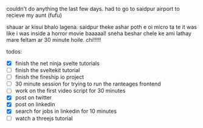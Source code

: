 
couldn't do anything the last few days. had to go to saidpur airport to recieve my aunt (fufu)

shauar ar kisui bhalo lagena. saidpur theke ashar poth e oi micro ta te it was like i was inside a horror movie baaaaal! sneha beshar chele ke ami lathay mare feltam ar 30 minute hoile. chi!!!!!


todos:
- [x] finish the net ninja svelte tutorials
- [ ] finish the sveltekit tutorial 
- [ ] finish the fireship io project 
- [ ] 30 minute session for trying to run the ranteages frontend
- [ ] work on the first video script for 30 minutes 
- [x] post on twitter 
- [x] post on linkedin 
- [x] search for jobs in linkedin for 10 minutes 
- [ ] watch a threejs tutorial 